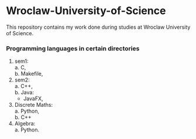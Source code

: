 # Wroclaw-University-of-Science

This repository contains my work done during studies at Wroclaw University of Science.

### Programming languages in certain directories
  1. sem1:  
    a. C,  
    b. Makefile,  
  2. sem2:  
    a. C++,  
    b. Java:  
      - JavaFX,  
  3. Discrete Maths:  
    a. Python,  
    b. C++
  4. Algebra:  
    a. Python.
